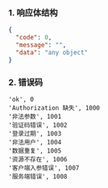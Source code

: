 
### 1. 响应体结构

```json
{
  "code": 0,
  "message": "",
  "data": "any object"
}
```

### 2. 错误码

```text
'ok', 0
'Authorization 缺失', 1000
'非法参数', 1001
'验证码错误', 1002
'登录过期', 1003
'非法用户', 1004
'数据重复', 1005
'资源不存在', 1006
'客户端入参错误', 1007
'服务端错误', 1008
```